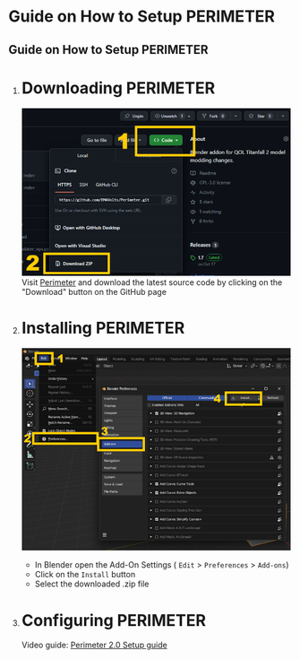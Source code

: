 # Guide on How to Setup PERIMETER

## Guide on How to Setup PERIMETER


1. # Downloading PERIMETER
    ![Step 1](assets/images/setup/step1.png) \
    Visit [Perimeter](https://github.com/EM4Volts/Perimeter) and download the latest source code by clicking on the "Download" button on the GitHub page
    

2. # Installing PERIMETER
    ![Step 2](assets/images/setup/step2.png)
    - In Blender open the Add-On Settings ( `Edit` > `Preferences` > `Add-ons`)
    - Click on the `Install` button
    - Select the downloaded .zip file
    
3. # Configuring PERIMETER
	
	Video guide:
		[Perimeter 2.0 Setup guide](https://youtu.be/-Pc-auucBNo)
